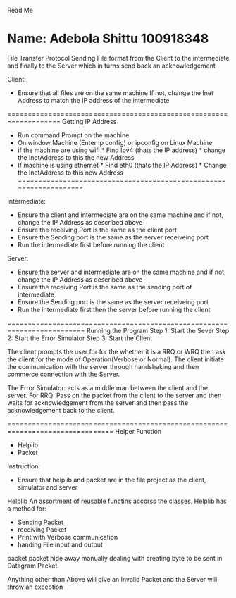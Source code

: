 Read Me

Name: 
Adebola Shittu 100918348
=====================================================================
File Transfer Protocol
Sending File format from the Client to the intermediate and finally 
to the Server which in turns send back an acknowledgement

Client:
  * Ensure that all files are on the same machine
    If not, change the Inet Address to match the IP address of the intermediate


===================================================================
Getting IP Address

* Run command Prompt on the machine
* On window Machine (Enter Ip config) or ipconfig on Linux Machine
* if the machine are using wifi
      * Find Ipv4 (thats the IP address)
      * change the InetAddress to this the new Address
* If machine is using ethernet
      * Find eth0 (thats the IP Address)
      * Change the InetAddress to this new Address
===================================================================

Intermediate:
  * Ensure the client and intermediate are on the same machine and 
    if not, change the IP Address as described above
  * Ensure the receiving Port is the same as the client port
  * Ensure the Sending port is the same as the server receiveing port
  * Run the intermediate first before running the client


Server:
  * Ensure the server and intermediate are on the same machine and 
    if not, change the IP Address as described above
  * Ensure the receiving Port is the same as the sending port of intermediate
  * Ensure the Sending port is the same as the server receiveing port
  * Run the intermediate first then the server before running the client

=========================================================================
Running the Program
Step 1:  Start the Sever 
Step 2: Start the Error Simulator
Step 3: Start the Client

The client prompts the user for for the whether it is a RRQ or WRQ then 
ask the client for the mode of Operation(Verbose or Normal).
The client initiate the communication with the server through handshaking and then 
commerce connection with the Server.

The Error Simulator: acts as a middle man between the client and the server.
   For RRQ: Pass on the packet from the client to the server and then waits for acknowledgement 
   from the server and then pass the acknowledgement back to the client.
   


================================================================================
Helper Function 
* Helplib
* Packet

Instruction:
* Ensure that helplib and packet are in the file project as the client, simulator and server


Helplib
An assortment of reusable functins accorss the classes. Helplib has a method for:
* Sending Packet
* receiving Packet
* Print with Verbose communication
* handing File input and output

packet
packet hide away manually dealing with creating byte to be sent in Datagram Packet.

Anything other than Above will give an Invalid Packet and the 
Server will throw an exception

